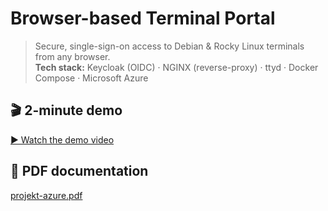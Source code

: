 # Browser-based Terminal Portal

> Secure, single-sign-on access to Debian & Rocky Linux terminals from any browser.  
> **Tech stack:** Keycloak (OIDC) · NGINX (reverse-proxy) · ttyd · Docker Compose · Microsoft Azure

## 🎬 2-minute demo  
[▶️ Watch the demo video](https://drive.google.com/file/d/1Wc20sAk7dM6zSI39HkvGyoRySJRW2qsR/view?usp=sharing)

## 📄 PDF documentation
[projekt-azure.pdf](docs/projekt-azure.pdf)
